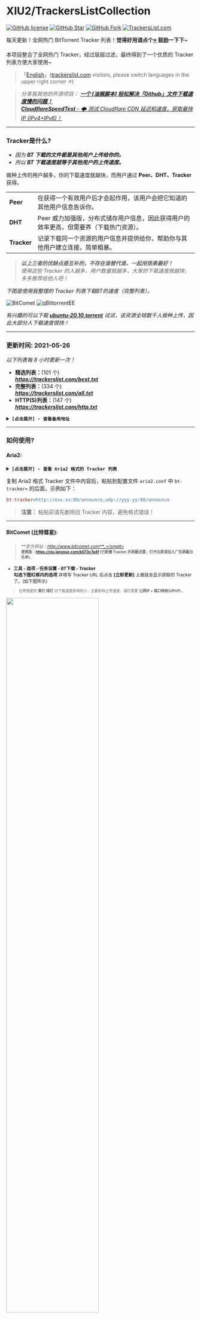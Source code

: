 # XIU2/TrackersListCollection

[![GitHub license](https://img.shields.io/github/license/XIU2/TrackersListCollection.svg?style=flat-square&color=4285dd)](https://github.com/XIU2/TrackersListCollection/blob/master/LICENSE)
[![GitHub Star](https://img.shields.io/github/stars/XIU2/TrackersListCollection.svg?style=flat-square&label=Star&color=4285dd)](https://github.com/XIU2/TrackersListCollection/stargazers)
[![GitHub Fork](https://img.shields.io/github/forks/XIU2/TrackersListCollection.svg?style=flat-square&label=Fork&color=4285dd)](https://github.com/XIU2/TrackersListCollection/network/members)
[![TrackersList.com](https://img.shields.io/static/v1?label=%20&message=TrackersList.com&style=flat-square&labelColor=4B93F1&color=4285dd&logo=data:image/png;base64,iVBORw0KGgoAAAANSUhEUgAAABAAAAAQCAYAAAAf8/9hAAAAYUlEQVR42mP0nvzxPwMFgBHdgOYAbji7dsNX0g1IseeEs+cc/E68AVty+Ehyus+UT4PNAGxhEKDLiqGBYCDCYuHh+3/DzYANl38zyAsywfmwRDYIDUAGyGmD6DCgqgHEAADqpnHxT0ZWTwAAAABJRU5ErkJggg==)](https://trackerslist.com)

每天更新！全网热门 BitTorrent Tracker 列表！**觉得好用请点个[⭐](https://github.com/XIU2/TrackersListCollection/stargazers) 鼓励一下下~**   

本项目整合了全网热门 Tracker，经过层层过滤，最终得到了一个优质的 Tracker 列表方便大家使用~  

> 「[English](https://github.com/XIU2/TrackersListCollection/#readme)」([trackerslist.com](https://trackerslist.com) visitors, please switch languages in the upper right corner ↗)  

> _分享我其他的开源项目： **[一个 \[油猴脚本\] 轻松解决「Github」文件下载速度慢的问题！](https://github.com/XIU2/UserScript)**_   
> _[**CloudflareSpeedTest** - 🌩 测试 Cloudflare CDN 延迟和速度，获取最快 IP (IPv4+IPv6)！](https://github.com/XIU2/CloudflareSpeedTest)_

****

### Tracker是什么?

- _因为 **BT 下载的文件都是其他用户上传给你的。**_
- _所以 **BT 下载速度就等于其他用户的上传速度。**_ 

做种上传的用户越多，你的下载速度就越快，而用户通过 **Peer、DHT、Tracker** 获得。  

|  |  |
| :---- | :---- |
| **Peer** | 在获得一个有效用户后才会起作用，该用户会把它知道的其他用户信息告诉你。 |
| **DHT** | Peer 威力加强版，分布式储存用户信息，因此获得用户的效率更高，但需要养（下载热门资源）。 |
| **Tracker** | 记录下载同一个资源的用户信息并提供给你，帮助你与其他用户建立连接，简单粗暴。 |

 > _**以上三者的优缺点是互补的，不存在谁替代谁，一起用效果最好！**_   
> _使用这些 Tracker 的人越多，用户数量就越多，大家的下载速度就越快，多多推荐给他人吧！_  

_下图是使用我整理的 Tracker 列表下载BT的速度（完整列表）。_

![BitComet](https://cdn.jsdelivr.net/gh/XIU2/TrackersListCollection/img/zh-01.png)
![qBittorrentEE](https://cdn.jsdelivr.net/gh/XIU2/TrackersListCollection/img/zh-02.png)

_有兴趣的可以下载 **[ubuntu-20.10.torrent](https://releases.ubuntu.com/20.10/ubuntu-20.10-desktop-amd64.iso.torrent)** 试试，该资源全球数千人做种上传，因此大部分人下载速度很快！_

****

### 更新时间: 2021-05-26

_以下列表每 8 小时更新一次！_

- **精选列表：**(101 个)  
 _**https://trackerslist.com/best.txt**_  
- **完整列表：**(334 个)  
 _**https://trackerslist.com/all.txt**_  
- **HTTP(S)列表：**(147 个)  
 _**https://trackerslist.com/http.txt**_  

<details>
<summary><strong><code>[点击展开] - 查看备用地址</code></strong></summary>

****

- **精选列表：**  
 _**https://cdn.jsdelivr.net/gh/XIU2/TrackersListCollection@master/best.txt**_  
- **完整列表：**  
 _**https://cdn.jsdelivr.net/gh/XIU2/TrackersListCollection@master/all.txt**_  
- **HTTP(S)列表：**  
 _**https://cdn.jsdelivr.net/gh/XIU2/TrackersListCollection@master/http.txt**_  

</details>

****

### 如何使用?

#### Aria2:

<details>
<summary><strong><code>[点击展开] - 查看 Aria2 格式的 Tracker 列表</code></strong></summary>

- **精选列表：**  
 _**[https://trackerslist.com/best_aria2.txt](https://trackerslist.com/best_aria2.txt)**_  
- **完整列表：**  
 _**[https://trackerslist.com/all_aria2.txt](https://trackerslist.com/all_aria2.txt)**_  
- **HTTP(S)列表：**  
 _**[https://trackerslist.com/http_aria2.txt](https://trackerslist.com/http_aria2.txt)**_  

</details>

复制 Aria2 格式 Tracker 文件中内容后，粘贴到配置文件 `aria2.conf` 中 `bt-tracker=` 的后面，示例如下：
``` ini
bt-tracker=http://xxx.xx:80/announce,udp://yyy.yy:80/announce
```
> **注意：** 粘贴前请先删除旧 Tracker 内容，避免格式错误！

****

#### BitComet (比特彗星):

> <small>_**官方网站：http://www.bitcomet.com**_</small>  
> <small>_**便携版：https://xiu.lanzoux.com/b073c7g4f (已配置 Tracker 并屏蔽迅雷，打开白屏请加入广告屏蔽白名单)**_</small>  

- **工具 - 选项 - 任务设置 - BT下载 - Tracker**  
 **勾选下图红框内的选项** 并填写 Tracker URL 后点击 **\[立即更新\]** 上面就会显示获取的 Tracker 了。(如下图所示)  
 
> <small>比特彗星的 **黄灯 绿灯** 对下载速度影响较小，主要影响上传速度，绿灯需要 **公网IP + 端口映射(UPnP)** 。</small>  

<img src="https://cdn.jsdelivr.net/gh/XIU2/TrackersListCollection/img/zh-10.png" width="70%">

****

#### qBittorrent Enhanced Edition (增强版):

> <small>_**Github：https://github.com/c0re100/qBittorrent-Enhanced-Edition**_</small>  
> <small>_**便携版：https://xiu.lanzoux.com/b073dnr7g (已配置 Tracker 并屏蔽迅雷，打开白屏请加入广告屏蔽白名单)**_</small>  

> <small>在 qBittorrent 的基础上增加了很多功能，例如：**屏蔽迅雷、订阅 Tracker URL** ，可以很方便的配合本项目使用。</small>

- **选项[齿轮图标] - BitTorrent**  
 **勾选下图红框内的选项** 并填写 Tracker URL 后点击 **\[Apply\]** 保存，**然后重启 qBittorrentEE 。**(如下图所示)  

<img src="https://cdn.jsdelivr.net/gh/XIU2/TrackersListCollection/img/zh-11.png" width="70%">

****

#### qBittorrent:

> <small>_**官方网站：https://www.qbittorrent.org**_</small>  
> <small>_**便携版：https://xiu.lanzoux.com/b073jjwta (如打开白屏请加入广告屏蔽白名单)**_</small>  

- **选项[齿轮图标] - BitTorrent**  
 **勾选下图红框内的选项** 并复制所有 Tracker 后粘贴到下方输入框中，然后点击 **\[Apply\]** 保存。(如下图所示)  

<img src="https://cdn.jsdelivr.net/gh/XIU2/TrackersListCollection/img/zh-12.png" width="70%">

****

#### Motrix:

> <small>_**官方网站：https://motrix.app**_</small>

- **选项(左下角) - 进阶设置 - Tracker 服务器 - ﹀**  
 **勾选任意一个选项（如 all.txt）** ，然后点击 **\[保存并应用\]** 保存。(如下图所示)  

<img src="https://cdn.jsdelivr.net/gh/XIU2/TrackersListCollection/img/zh-13.png" width="70%">

****

#### Xdown:

> <small>_**官方网站：https://xdown.org**_</small>

- **设置 - BitTorrent设置**  
 **勾选下图红框内的选项** 并填写 Tracker URL 后点击 **\[确定\]** 保存。(如下图所示) 

<img src="https://cdn.jsdelivr.net/gh/XIU2/TrackersListCollection/img/zh-14.png" width="70%">

****

### 为什么有些 Tracker 连不上?

这是正常现象。  

目前网上热门的 Tracker 大部分都是国外服务器。  

- **一方面** 是一些国外 Tracker 服务器在国内链接捉急（丢包、速度慢、干扰等）。  
（我发现 HTTPS 的链接成功率更高，HTTP、UDP 这种明文的经常被运营商干扰、限制。。。）  
- **一方面** 是一些国外 Tracker 服务器屏蔽了国内用户（迅雷丢人丢到国外了）。  
- **一方面** 是这些国外 Tracker 服务器没有你当前下载资源的用户信息。  

> 不过这些 Tracker 不会影响 BT 软件的，软件重试（多线程）几次连不上就会忽略了，所以也不需要在意。

****

### 为什么下载速度慢?

前面说了，BT 下载速度取决于**其他做种用户的上传速度。**  

因此做种上传的人越多，你的下载速度越快！如果一个资源没人做种上传，那就是死种，无法下载。   
而 Tracker 可以帮你找到更多的用户，帮助你们之间建立链接，连接到的用户越多！下载速度就越快！  

> 不仅要关注**用户数量**，还要关注**用户质量**，因为国内绝大部分家庭宽带都没有公网 IP，因此上传速度比较捉急，另一方面也是奸商运营商上传不对等，还老是限制、干扰 BT（UDP 协议），这也是国内BT环境这么差的主要原因之一。  

迅雷会员加速的本质就是**解除连接用户限制**，让你可以连接到更多的用户，来“有效”提高下载速度。

> 迅雷之所以叫吸血雷，是因为 **迅雷一边吸取其他 BT 软件用户上传速度，一边却屏蔽其他 BT 软件，只把上传速度提供给其他迅雷用户** ，所以对于其他客户端来说，迅雷只进不出，俗称吸血雷，长此以往形成**恶性循环**，用迅雷的人越来越多，其他 BT 软件下载速度越来越慢。  

![Xunlei](https://cdn.jsdelivr.net/gh/XIU2/TrackersListCollection/img/zh-05.png)
> 呐，刚才我取消屏蔽迅雷后做种时截的图，迅雷用户一直吸我提供的上传，而下载进度永远为 0.0%

_**更详细、完整的请看这篇文章：[https://zhuanlan.zhihu.com/p/87193566](https://zhuanlan.zhihu.com/p/87193566)**_

****

### Tracker来源

该项目汇集了以下公共跟踪器列表：
* [https://github.com/ngosang/trackerslist](https://github.com/ngosang/trackerslist)
* [https://newtrackon.com/list](https://newtrackon.com/list)
* [http://github.itzmx.com/1265578519/OpenTracker/master/tracker.txt](http://github.itzmx.com/1265578519/OpenTracker/master/tracker.txt)
* [https://tinytorrent.net/best-torrent-tracker-list-updated](https://tinytorrent.net/best-torrent-tracker-list-updated/)
* [http://www.torrenttrackerlist.com/torrent-tracker-list](http://www.torrenttrackerlist.com/torrent-tracker-list)
* [https://github.com/DeSireFire/animeTrackerList](https://github.com/DeSireFire/animeTrackerList)
* [https://gitee.com/harvey520/www.yaozuopan.top](https://gitee.com/harvey520/www.yaozuopan.top)

感谢这些项目！

****

### 帮助项目

* 您知道更好的公共追踪器列表？(例如: ngosang/trackerslist) -> <kbd>[Open a new issue](https://github.com/XIU2/TrackersListCollection/issues/new)</kbd>

****

### License
The GPL-3.0 License.  
